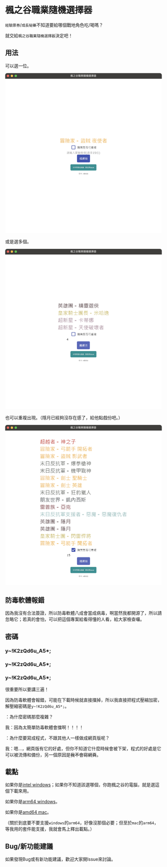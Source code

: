楓之谷職業隨機選擇器
========

`經驗票券`/`成長秘藥`不知道要給哪個戰地角色吃/喝嗎？

就交給`楓之谷職業隨機選擇器`決定吧！

用法
----------

可以選一位。

![可以選一個。](images/1.png)

或是選多個。

![或是選多個。](images/2.png)

也可以重複出現。（隱月已經夠沒存在感了，給他點戲份吧。）

![也可以重複出現。（隱月已經夠沒存在感了，給他點戲份吧。）](images/3.png)

防毒軟體報錯
----------

因為我沒有合法簽證，所以防毒軟體八成會當成病毒，啊當然我都開源了，所以請忽略它；若真的會怕，可以把這個專案給看得懂的人看，給大家檢查囉。

密碼
----------

<h3>y~!K2zQd6u_A5*;</h3>

<h3>y~!K2zQd6u_A5*;</h3>

<h3>y~!K2zQd6u_A5*;</h3>

很重要所以要講三遍！

因為防毒軟體會報錯，可能在下載時候就直接擋掉，所以我直接把程式壓縮加密，解壓縮密碼是`y~!K2zQd6u_A5*;`。

：為什麼密碼那麼複雜？

我：因為太簡單防毒軟體會擋啊！！！！

：為什麼要寫成程式，不跟其他人一樣做成網頁版呢？

我：嗯...，網頁版有它的好處，但你不知道它什麼時候會被下架，程式的好處是它可以被流傳和備份，另一個原因是~~我不會寫網頁~~。

載點
----------

如果你是[intel windows](bin/occupation_win_amd64.zip)；如果你不知道該選哪個，你跑楓之谷的電腦，就是選這個下載來用。

如果你是[arm64 windows](bin/occupation_win_arm64.zip)。

如果你是[amd64 mac](bin/occupation_mac_amd64.zip)。

（關於到底要不要支援`windows`的`arm64`，好像沒那個必要；但至於`mac`的`arm64`，等我用的套件能支援，我就會馬上釋出載點。）

Bug/新功能建議
----------

如果發現Bug或有新功能建議，歡迎大家開Issue來討論。
